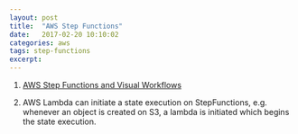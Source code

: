 ```yaml
---
layout: post
title:  "AWS Step Functions"
date:   2017-02-20 10:10:02
categories: aws
tags: step-functions
excerpt:
---
```


1. [AWS Step Functions and Visual Workflows](https://aws.amazon.com/blogs/aws/new-aws-step-functions-build-distributed-applications-using-visual-workflows/)

2. AWS Lambda can initiate a state execution on StepFunctions, e.g. whenever an object is created on S3, a lambda is initiated which begins the state execution. 
